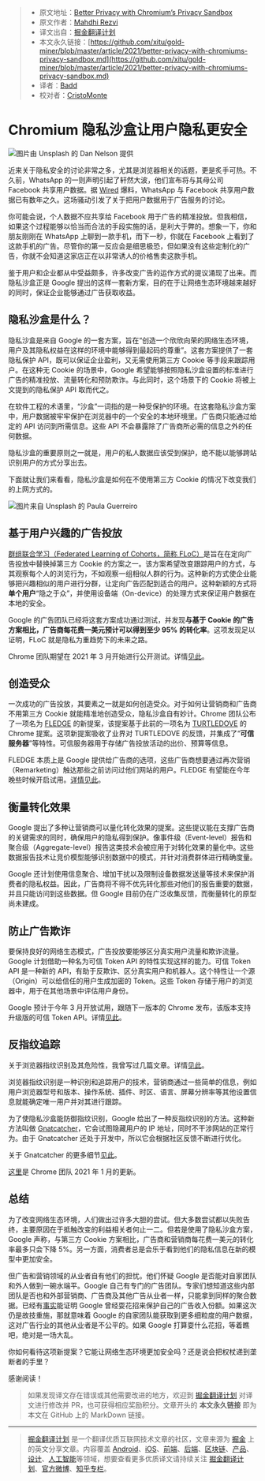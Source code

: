 > * 原文地址：[Better Privacy with Chromium’s Privacy Sandbox](https://blog.bitsrc.io/better-privacy-with-chromiums-privacy-sandbox-6134117f74be)
> * 原文作者：[Mahdhi Rezvi](https://medium.com/@mahdhirezvi)
> * 译文出自：[掘金翻译计划](https://github.com/xitu/gold-miner)
> * 本文永久链接：[https://github.com/xitu/gold-miner/blob/master/article/2021/better-privacy-with-chromiums-privacy-sandbox.md](https://github.com/xitu/gold-miner/blob/master/article/2021/better-privacy-with-chromiums-privacy-sandbox.md)
> * 译者：[Badd](https://juejin.cn/user/1134351730353207)
> * 校对者：[CristoMonte](https://github.com/CristoMonte)

# Chromium 隐私沙盒让用户隐私更安全

![图片由 [Unsplash](https://unsplash.com?utm_source=medium&utm_medium=referral) 的 [Dan Nelson](https://unsplash.com/@danny144?utm_source=medium&utm_medium=referral) 提供](https://cdn-images-1.medium.com/max/10368/0*IeaUrcmOuZUgq-Jn)

近来关于隐私安全的讨论非常之多，尤其是浏览器相关的话题，更是炙手可热。不久前，WhatsApp 的一则声明引起了轩然大波，他们宣布将与其母公司 Facebook 共享用户数据。据 [Wired](https://www.wired.com/story/whatsapp-facebook-data-share-notification/) 爆料，WhatsApp 与 Facebook 共享用户数据已有数年之久。这场骚动引发了关于把用户数据用于广告服务的讨论。

你可能会说，个人数据不应共享给 Facebook 用于广告的精准投放。但我相信，如果这个过程能够以恰当而合法的手段实施的话，是利大于弊的。想象一下，你和朋友刚刚在 WhatsApp 上聊到一款手机，而下一秒，你就在 Facebook 上看到了这款手机的广告。尽管你的第一反应会是细思极恐，但如果没有这些定制化的广告，你就不会知道这家店正在以非常诱人的价格售卖这款手机。

鉴于用户和企业都从中受益颇多，许多改变广告的运作方式的提议涌现了出来。而隐私沙盒正是 Google 提出的这样一套新方案，目的在于让网络生态环境越来越好的同时，保证企业能够通过广告获取收益。

## 隐私沙盒是什么？

隐私沙盒是来自 Google 的一套方案，旨在“创造一个欣欣向荣的网络生态环境，用户及其隐私权益在这样的环境中能够得到最起码的尊重”。这套方案提供了一套隐私保护 API，既可以保证企业盈利，又无需使用第三方 Cookie 等手段来跟踪用户。在这种无 Cookie 的场景中，Google 希望能够按照隐私沙盒设置的标准进行广告的精准投放、流量转化和预防欺诈。与此同时，这个场景下的 Cookie 将被上文提到的隐私保护 API 取而代之。

在软件工程的术语里，“沙盒”一词指的是一种受保护的环境。在这套隐私沙盒方案中，用户数据被牢牢保护在浏览器中的一个安全的本地环境里。广告商只能通过给定的 API 访问到所需信息。这些 API 不会暴露除了广告商所必需的信息之外的任何数据。

隐私沙盒的重要原则之一就是，用户的私人数据应该受到保护，绝不能以能够跨站识别用户的方式分享出去。

下面就让我们来看看，隐私沙盒是如何在不使用第三方 Cookie 的情况下改变我们的上网方式的。

![图片来自 [Unsplash](https://unsplash.com?utm_source=medium&utm_medium=referral) 的 [Paula Guerreiro](https://unsplash.com/@pguerreiro?utm_source=medium&utm_medium=referral)](https://cdn-images-1.medium.com/max/11850/0*Tyf4CKlKHucwp3PV)

## 基于用户兴趣的广告投放

[群组联合学习（Federated Learning of Cohorts，简称 FLoC）](https://github.com/jkarlin/floc)是旨在在定向广告投放中替换掉第三方 Cookie 的方案之一。该方案希望改变跟踪用户的方式，与其观察每个人的浏览行为，不如观察一组相似人群的行为。这种新的方式使企业能够把兴趣相似的用户进行分群，让定向广告匹配到适合的用户。这种新颖的方式将**单个用户**“隐之于众”，并使用设备端（On-device）的处理方式来保证用户数据在本地的安全。

Google 的广告团队已经将这套方案成功通过测试，并发现**与基于 Cookie 的广告方案相比，广告商每花费一美元预计可以得到至少 95% 的转化率**。这项发现足以证明，FLoC 就是隐私为重趋势下的未来之路。

Chrome 团队期望在 2021 年 3 月开始进行公开测试。详情[见此](https://github.com/WICG/floc)。

## 创造受众

一次成功的广告投放，其要素之一就是如何创造受众。对于如何让营销商和广告商不用第三方 Cookie 就能精准地创造受众，隐私沙盒自有妙计。Chrome 团队公布了一项名为 [FLEDGE](https://github.com/WICG/turtledove/blob/master/FLEDGE.md) 的新提案，该提案基于此前的一项名为 [TURTLEDOVE](https://github.com/WICG/turtledove) 的 Chrome 提案。这项新提案吸收了业界对 TURTLEDOVE 的反馈，并集成了“**可信服务器**”等特性。可信服务器用于存储广告投放活动的出价、预算等信息。

FLEDGE 本质上是 Google 提供给广告商的选项，这些广告商想要通过再次营销（Remarketing）触达那些之前访问过他们网站的用户。FLEDGE 有望能在今年晚些时候开启试用。[详情见此](https://github.com/WICG/turtledove/blob/master/FLEDGE.md)。

## 衡量转化效果

Google 提出了多种让营销商可以量化转化效果的提案。这些提议能在支撑广告商的关键需求的同时，确保用户的隐私得到保护。像事件级（Event-level）报告和聚合级（Aggregate-level）报告这类技术会被应用于对转化效果的量化中。这些数据报告技术让竞价模型能够识别数据中的模式，并针对消费群体进行精确度量。

Google 还计划使用信息聚合、增加干扰以及限制设备数据发送量等技术来保护消费者的隐私权益。因此，广告商将不得不优先转化那些对他们的报告重要的数据，并且只能访问到这些数据。但 Google 目前仍在广泛收集反馈，而衡量转化的原型尚未建成。

## 防止广告欺诈

要保持良好的网络生态模式，广告投放要能够区分真实用户流量和欺诈流量。Google 计划借助一种名为可信 Token API 的特性实现这样的能力。可信 Token API 是一种新的 API，有助于反欺诈、区分真实用户和机器人。这个特性让一个源（Origin）可以给信任的用户生成加密的 Token。这些 Token 存储于用户的浏览器中，用于在其他场景中评估用户身份。

Google 预计于今年 3 月开放试用，跟随下一版本的 Chrome 发布，该版本支持升级版的可信 Token API。详情[见此](https://web.dev/trust-tokens/)。

## 反指纹追踪

关于浏览器指纹识别及其危险性，我曾写过几篇文章。详情[见此]((https://blog.bitsrc.io/the-darker-side-of-pwas-you-might-not-be-aware-of-ffa7b1d08888))。

浏览器指纹识别是一种识别和追踪用户的技术，营销商通过一些简单的信息，例如用户浏览器型号和版本、操作系统、插件、时区、语言、屏幕分辨率等其他设置信息就能确定唯一用户并对其进行跟踪。

为了使隐私沙盒能防御指纹识别，Google 给出了一种反指纹识别的方法。这种新方法叫做 [Gnatcatcher](https://github.com/bslassey/ip-blindness)，它会试图隐藏用户的 IP 地址，同时不干涉网站的正常行为。由于 Gnatcatcher 还处于开发中，所以它会根据社区反馈不断进行优化。

关于 Gnatcatcher 的更多细节[见此](https://github.com/bslassey/ip-blindness)。

[这里](https://developer.chrome.com/blog/privacy-sandbox-update-2021-jan/)是 Chrome 团队 2021 年 1 月的更新。

## 总结

为了改变网络生态环境，人们做出过许多大胆的尝试。但大多数尝试都以失败告终，主要原因在于抵触改变的利益相关者何止一二。但若是使用了隐私沙盒方案，Google 声称，与第三方 Cookie 方案相比，广告商和营销商每花费一美元的转化率最多只会下降 5%。另一方面，消费者总是会乐于看到他们的隐私信息在新的模型中更加安全。

但广告和营销领域的从业者自有他们的担忧。他们怀疑 Google 是否能对自家团队和外人做到一碗水端平。Google 自己有专门的广告团队。专家们想知道这些内部团队是否也和外部营销商、广告商及其他广告从业者一样，只能拿到同样的聚合数据。已经有[事实](http://digiday.com/uk/google-winner-googles-anti-tracking-moves-slow-amazons-ad-growth/)能证明 Google 曾经耍花招来保护自己的广告收入份额。如果这次仍是故技重施，那就意味着 Google 的自家团队能获取到更多细粒度的用户数据，这对广告行业的其他从业者是不公平的。如果 Google 打算耍什么花招，等着瞧吧，绝对是一场大乱。

你如何看待这项新提案？它能让网络生态环境更加安全吗？还是说会把权杖递到垄断者的手里？

感谢阅读！

> 如果发现译文存在错误或其他需要改进的地方，欢迎到 [掘金翻译计划](https://github.com/xitu/gold-miner) 对译文进行修改并 PR，也可获得相应奖励积分。文章开头的 **本文永久链接** 即为本文在 GitHub 上的 MarkDown 链接。

---

> [掘金翻译计划](https://github.com/xitu/gold-miner) 是一个翻译优质互联网技术文章的社区，文章来源为 [掘金](https://juejin.im) 上的英文分享文章。内容覆盖 [Android](https://github.com/xitu/gold-miner#android)、[iOS](https://github.com/xitu/gold-miner#ios)、[前端](https://github.com/xitu/gold-miner#前端)、[后端](https://github.com/xitu/gold-miner#后端)、[区块链](https://github.com/xitu/gold-miner#区块链)、[产品](https://github.com/xitu/gold-miner#产品)、[设计](https://github.com/xitu/gold-miner#设计)、[人工智能](https://github.com/xitu/gold-miner#人工智能)等领域，想要查看更多优质译文请持续关注 [掘金翻译计划](https://github.com/xitu/gold-miner)、[官方微博](http://weibo.com/juejinfanyi)、[知乎专栏](https://zhuanlan.zhihu.com/juejinfanyi)。

